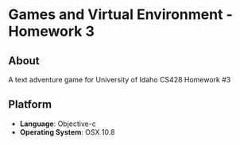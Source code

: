 Games and Virtual Environment - Homework 3
=============

About
------
A text adventure game for University of Idaho CS428 Homework #3

Platform
-------
- <b>Language</b>: Objective-c
- <b>Operating System</b>: OSX 10.8
